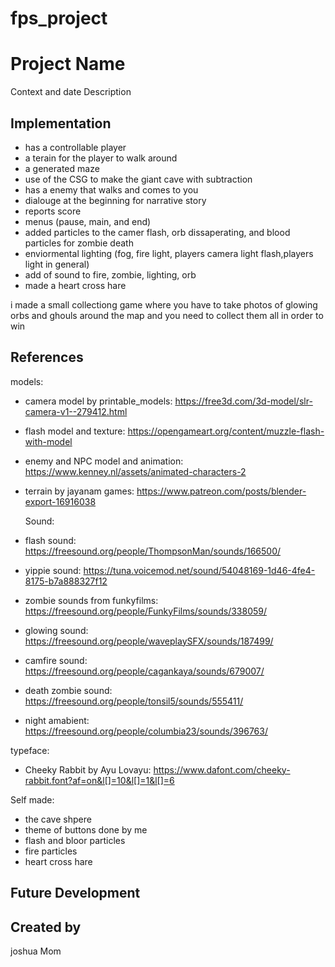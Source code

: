 # fps_project

# Project Name
Context and date
Description

## Implementation
- has a controllable player
- a terain for the player to walk around
- a generated maze
- use of the CSG to make the giant cave with subtraction
- has a enemy that walks and comes to you
- dialouge at the beginning for narrative story
- reports score
- menus (pause, main, and end)
- added particles to the camer flash, orb dissaperating, and blood particles for zombie death
- enviormental lighting (fog, fire light, players camera light flash,players light in general)
- add of sound to fire, zombie, lighting, orb
- made a heart cross hare

i made a small collectiong game where you have to take photos of glowing orbs and ghouls around the map and you need to collect them all in order to win

## References
models:
- camera model by printable_models: https://free3d.com/3d-model/slr-camera-v1--279412.html
- flash model and texture: https://opengameart.org/content/muzzle-flash-with-model
- enemy and NPC model and animation: https://www.kenney.nl/assets/animated-characters-2
- terrain by jayanam games: https://www.patreon.com/posts/blender-export-16916038

  Sound:
- flash sound: https://freesound.org/people/ThompsonMan/sounds/166500/
- yippie sound: https://tuna.voicemod.net/sound/54048169-1d46-4fe4-8175-b7a888327f12
- zombie sounds from funkyfilms: https://freesound.org/people/FunkyFilms/sounds/338059/
- glowing sound: https://freesound.org/people/waveplaySFX/sounds/187499/
- camfire sound: https://freesound.org/people/cagankaya/sounds/679007/
- death zombie sound: https://freesound.org/people/tonsil5/sounds/555411/
- night amabient: https://freesound.org/people/columbia23/sounds/396763/

typeface:
- Cheeky Rabbit by Ayu Lovayu: https://www.dafont.com/cheeky-rabbit.font?af=on&l[]=10&l[]=1&l[]=6

Self made:
- the cave shpere
- theme of buttons done by me
- flash and bloor particles
- fire particles
- heart cross hare


## Future Development


## Created by
joshua Mom
